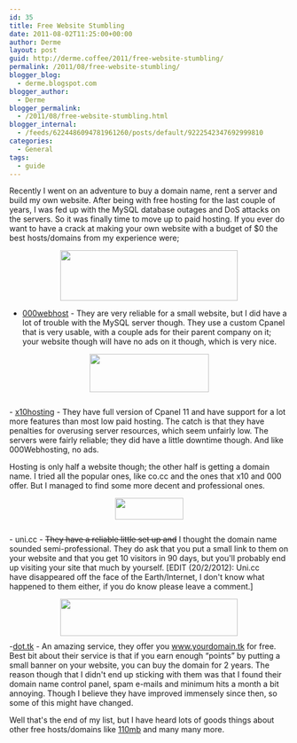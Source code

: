```yaml
---
id: 35
title: Free Website Stumbling
date: 2011-08-02T11:25:00+00:00
author: Derme
layout: post
guid: http://derme.coffee/2011/free-website-stumbling/
permalink: /2011/08/free-website-stumbling/
blogger_blog:
  - derme.blogspot.com
blogger_author:
  - Derme
blogger_permalink:
  - /2011/08/free-website-stumbling.html
blogger_internal:
  - /feeds/6224486094781961260/posts/default/9222542347692999810
categories:
  - General
tags:
  - guide
---
```

Recently I went on an adventure to buy a domain name, rent a server and build my own website. After being with free hosting for the last couple of years, I was fed up with the MySQL database outages and DoS attacks on the servers. So it was finally time to move up to paid hosting. If you ever do want to have a crack at making your own website with a budget of $0 the best hosts/domains from my experience were; 

[<img alt="" border="0" id="BLOGGER_PHOTO_ID_5639183730860329522" src="http://1.bp.blogspot.com/-XYfYVy3l6V0/TkJnub0XijI/AAAAAAAAAGg/TWT8scaj3cM/s320/000Web.gif" style="cursor: hand; cursor: pointer; display: block; height: 91px; margin: 0px auto 10px; text-align: center; width: 320px;" />](http://1.bp.blogspot.com/-XYfYVy3l6V0/TkJnub0XijI/AAAAAAAAAGg/TWT8scaj3cM/s1600/000Web.gif)

- [000webhost](http://www.000webhost.com/) - They are very reliable for a small website, but I did have a lot of trouble with the MySQL server though. They use a custom Cpanel that is very usable, with a couple ads for their parent company on it; your website though will have no ads on it though, which is very nice. 

[<img alt="" border="0" id="BLOGGER_PHOTO_ID_5639183749023608450" src="http://3.bp.blogspot.com/-AIeMBOxEP5E/TkJnvfe1LoI/AAAAAAAAAGo/vmCz97xvlPk/s320/x10.jpg" style="cursor: hand; cursor: pointer; display: block; height: 69px; margin: 0px auto 10px; text-align: center; width: 215px;" />](http://3.bp.blogspot.com/-AIeMBOxEP5E/TkJnvfe1LoI/AAAAAAAAAGo/vmCz97xvlPk/s1600/x10.jpg)  
-&nbsp;[x10hosting](http://www.x10hosting.com/) - They have full version of Cpanel 11 and have support for a lot more features than most low paid hosting. The catch is that they have penalties for overusing server resources, which seem unfairly low. The servers were fairly reliable; they did have a little downtime though. And like 000Webhosting, no ads. 

Hosting is only half a website though; the other half is getting a domain name. I tried all the popular ones, like co.cc and the ones that x10 and 000 offer. But I managed to find some more decent and professional ones. 

[<img alt="" border="0" id="BLOGGER_PHOTO_ID_5639189857933096482" src="http://3.bp.blogspot.com/-Vvj__bJj83E/TkJtTE8WdiI/AAAAAAAAAGw/vDL5U9TeXF8/s320/logo_bw_small.gif" style="cursor: hand; cursor: pointer; display: block; height: 39px; margin: 0px auto 10px; text-align: center; width: 123px;" />](http://3.bp.blogspot.com/-Vvj__bJj83E/TkJtTE8WdiI/AAAAAAAAAGw/vDL5U9TeXF8/s1600/logo_bw_small.gif)  
-&nbsp;uni.cc - <strike>They have a reliable little set up and</strike> I thought the domain name sounded semi-professional. They do ask that you put a small link to them on your website and that you get 10 visitors in 90 days, but you'll probably end up visiting your site that much by yourself. [EDIT&nbsp;(20/2/2012): Uni.cc have&nbsp;disappeared&nbsp;off the face of the Earth/Internet, I don't know what happened to them either, if you do know please leave a comment.]

[<img alt="" border="0" id="BLOGGER_PHOTO_ID_5639190211253732578" src="http://2.bp.blogspot.com/-VO0PvGL8B2U/TkJtnpKjhOI/AAAAAAAAAHA/D8QBUObw8ck/s320/h2.gif" style="cursor: hand; cursor: pointer; display: block; height: 67px; margin: 0px auto 10px; text-align: center; width: 320px;" />](http://2.bp.blogspot.com/-VO0PvGL8B2U/TkJtnpKjhOI/AAAAAAAAAHA/D8QBUObw8ck/s1600/h2.gif)-[dot.tk](http://www.dot.tk/) - An amazing service, they offer you www.yourdomain.tk for free. Best bit about their service is that if you earn enough &#8220;points&#8221; by putting a small banner on your website, you can buy the domain for 2 years. The reason though that I didn't end up sticking with them was that I found their domain name control panel, spam e-mails and minimum hits a month a bit annoying. Though I believe they have improved immensely since then, so some of this might have changed. 

Well that's the end of my list, but I have heard lots of goods things about other free hosts/domains like [110mb](http://www.110mb.com/) and many many more.